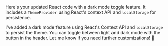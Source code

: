 Here's your updated React code with a dark mode toggle feature. It includes a `ThemeProvider` using React's context API and `localStorage` for persistence.

I've added a dark mode feature using React's Context API and `localStorage` to persist the theme. You can toggle between light and dark mode with the button in the header. Let me know if you need further customizations! 🚀